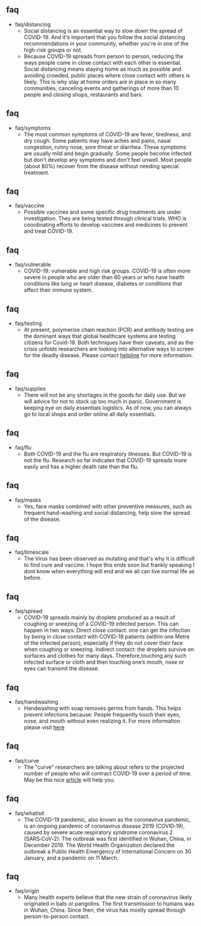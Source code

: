 ## faq
* faq/distancing
    - Social distancing is an essential way to slow down the spread of COVID-19. And it's important that you follow the social distancing recommendations in your community, whether you're in one of the high-risk groups or not. 
    - Because COVID-19 spreads from person to person, reducing the ways people come in close contact with each other is essential. Social distancing means staying home as much as possible and avoiding crowded, public places where close contact with others is likely. This is why stay at home orders are in place in so many communities, canceling events and gatherings of more than 10 people and closing shops, restaurants and bars. 

## faq
* faq/symptoms
    - The most common symptoms of COVID-19 are fever, tiredness, and dry cough. Some patients may have aches and pains, nasal congestion, runny nose, sore throat or diarrhea. These symptoms are usually mild and begin gradually. Some people become infected but don't develop any symptoms and don't feel unwell. Most people (about 80%) recover from the disease without needing special treatment.

## faq
* faq/vaccine
    - Possible vaccines and some specific drug treatments are under investigation. They are being tested through clinical trials. WHO is coordinating efforts to develop vaccines and medicines to prevent and treat COVID-19.

## faq
* faq/vulnerable
    - COVID-19: vulnerable and high risk groups. COVID-19 is often more severe in people who are older than 60 years or who have health conditions like lung or heart disease, diabetes or conditions that affect their immune system.​

## faq
* faq/testing
    - At present, polymerise chain reaction (PCR) and antibody testing are the dominant ways that global healthcare systems are testing citizens for Covid-19. Both techniques have their caveats, and as the crisis unfolds researchers are looking into alternative ways to screen for the deadly disease. Please contact [helpline](https://www.mohfw.gov.in/pdf/coronvavirushelplinenumber.pdf) for more information.

## faq
* faq/supplies
    - There will not be any shortages in the goods for daily use. But we will advice for not to stock up too much in panic. Government is keeping eye on daily essentials logistics. As of now, you can always go to local shops and order online all daily essentials.

## faq
* faq/flu
    - Both COVID-19 and the flu are respiratory illnesses. But COVID-19 is not the flu. Research so far indicates that COVID-19 spreads more easily and has a higher death rate than the flu.

## faq
* faq/masks
    - Yes, face masks combined with other preventive measures, such as frequent hand-washing and social distancing, help slow the spread of the disease.

## faq
* faq/timescale
    - The Virus has been observed as mutating and that's why it is difficult to find cure and vaccine. I hope this ends soon but frankly speaking I dont know when everything will end and we all can live normal life as before.

## faq
* faq/spread
    - COVID-19 spreads mainly by droplets produced as a result of coughing or sneezing of a COVID-19 infected person. This can happen in two ways: Direct close contact: one can get the infection by being in close contact with COVID-19 patients (within one Metre of the infected person), especially if they do not cover their face when coughing or sneezing. Indirect contact: the droplets survive on surfaces and clothes for many days. Therefore,touching any such infected surface or cloth and then touching one’s mouth, nose or eyes can transmit the disease.

## faq
* faq/handwashing
    - Handwashing with soap removes germs from hands. This helps prevent infections because: People frequently touch their eyes, nose, and mouth without even realizing it. For more information please visit [here](https://www.cdc.gov/handwashing/when-how-handwashing.html)

## faq
* faq/curve
    - The "curve" researchers are talking about refers to the projected number of people who will contract COVID-19 over a period of time. May be this nice [article](https://www.livescience.com/coronavirus-flatten-the-curve.html) will help you.

## faq
* faq/whatisit
    - The COVID-19 pandemic, also known as the coronavirus pandemic, is an ongoing pandemic of coronavirus disease 2019 (COVID‑19), caused by severe acute respiratory syndrome coronavirus 2 (SARS‑CoV‑2). The outbreak was first identified in Wuhan, China, in December 2019. The World Health Organization declared the outbreak a Public Health Emergency of International Concern on 30 January, and a pandemic on 11 March.

## faq
* faq/origin
    - Many health experts believe that the new strain of coronavirus likely originated in bats or pangolins. The first transmission to humans was in Wuhan, China. Since then, the virus has mostly spread through person-to-person contact.